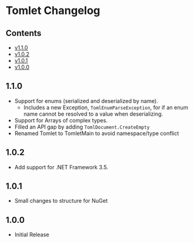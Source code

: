 # Tomlet Changelog

## Contents

- [v1.1.0](#1.1.0)
- [v1.0.2](#1.0.2)
- [v1.0.1](#1.0.1)
- [v1.0.0](#1.0.0)

## 1.1.0

- Support for enums (serialized and deserialized by name).
  - Includes a new Exception, `TomlEnumParseException`, for if an enum name cannot be resolved to a value when deserializing.
- Support for Arrays of complex types.
- Filled an API gap by adding `TomlDocument.CreateEmpty`
- Renamed Tomlet to TomletMain to avoid namespace/type conflict

## 1.0.2

- Add support for .NET Framework 3.5. 

## 1.0.1

- Small changes to structure for NuGet

## 1.0.0

- Initial Release
